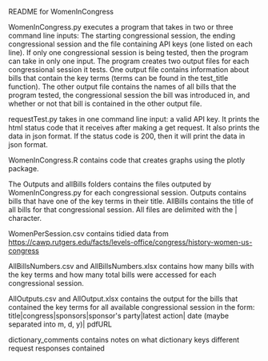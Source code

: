README for WomenInCongress

WomenInCongress.py executes a program that takes in two or three command line inputs: The starting congressional session, the ending congressional session and the file containing API keys (one listed on each line). If only one congressional session is being tested, then the program can take in only one input. The program creates two output files for each congressional session it tests. One output file contains information about bills that contain the key terms (terms can be found in the test_title function). The other output file contains the names of all bills that the program tested, the congressional session the bill was introduced in, and whether or not that bill is contained in the other output file.

requestTest.py takes in one command line input: a valid API key. It prints the html status code that it receives after making a get request. It also prints the data in json format. If the status code is 200, then it will print the data in json format.

WomenInCongress.R contains code that creates graphs using the plotly package. 

The Outputs and allBills folders contains the files outputed by WomenInCongress.py for each congressional session. Outputs contains bills that have one of the key terms in their title. AllBills contains the title of all bills for that congressional session. All files are delimited with the | character.

WomenPerSession.csv contains tidied data from https://cawp.rutgers.edu/facts/levels-office/congress/history-women-us-congress

AllBillsNumbers.csv and AllBillsNumbers.xlsx contains how many bills with the key terms and how many total bills were accessed for each congressional session.

AllOutputs.csv and AllOutput.xlsx contains the output for the bills that contained the key terms for all available congressional session in the form:
  title|congress|sponsors|sponsor's party|latest action| date (maybe separated into m, d, y)| pdfURL
  
dictionary_comments contains notes on what dictionary keys different request responses contained

